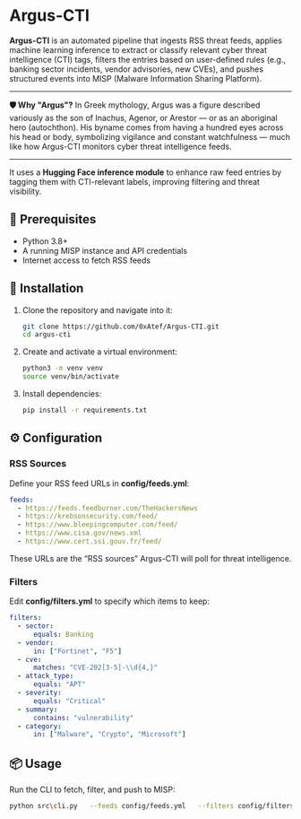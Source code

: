 # Argus-CTI

**Argus-CTI** is an automated pipeline that ingests RSS threat feeds, applies machine learning inference to extract or classify relevant cyber threat intelligence (CTI) tags, filters the entries based on user-defined rules (e.g., banking sector incidents, vendor advisories, new CVEs), and pushes structured events into MISP (Malware Information Sharing Platform).

---

**🛡️ Why "Argus"?**
In Greek mythology, Argus was a figure described variously as the son of Inachus, Agenor, or Arestor — or as an aboriginal hero (autochthon).
His byname comes from having a hundred eyes across his head or body, symbolizing vigilance and constant watchfulness — much like how Argus-CTI monitors cyber threat intelligence feeds.

---

It uses a **Hugging Face inference module** to enhance raw feed entries by tagging them with CTI-relevant labels, improving filtering and threat visibility.

## 🔧 Prerequisites

- Python 3.8+
- A running MISP instance and API credentials
- Internet access to fetch RSS feeds

## 🚀 Installation

1. Clone the repository and navigate into it:

   ```bash
   git clone https://github.com/0xAtef/Argus-CTI.git
   cd argus-cti
   ```

2. Create and activate a virtual environment:

   ```bash
   python3 -m venv venv
   source venv/bin/activate
   ```

3. Install dependencies:

   ```bash
   pip install -r requirements.txt
   ```

## ⚙️ Configuration

### RSS Sources

Define your RSS feed URLs in **config/feeds.yml**:

```yaml
feeds:
  - https://feeds.feedburner.com/TheHackersNews
  - https://krebsonsecurity.com/feed/
  - https://www.bleepingcomputer.com/feed/
  - https://www.cisa.gov/news.xml
  - https://www.cert.ssi.gouv.fr/feed/
```

These URLs are the “RSS sources” Argus-CTI will poll for threat intelligence.

### Filters

Edit **config/filters.yml** to specify which items to keep:

```yaml
filters:
  - sector:
      equals: Banking
  - vendor:
      in: ["Fortinet", "F5"]
  - cve:
      matches: "CVE-202[3-5]-\\d{4,}"
  - attack_type:
      equals: "APT"
  - severity:
      equals: "Critical"
  - summary:
      contains: "vulnerability"
  - category:
      in: ["Malware", "Crypto", "Microsoft"]
```

## 📦 Usage

Run the CLI to fetch, filter, and push to MISP:

```bash
python src\cli.py   --feeds config/feeds.yml   --filters config/filters.yml   --misp-url https://misp.local   --misp-key YOUR_API_KEY
```
